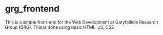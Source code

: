 # grg_frontend
This is a simple front-end for the Web Development at Garyfallidis Research Group (GRG).
This is done using basic HTML, JS, CSS
